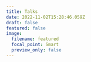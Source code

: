 ```yaml
---
title: Talks
date: 2022-11-02T15:28:46.059Z
draft: false
featured: false
image:
  filename: featured
  focal_point: Smart
  preview_only: false
---
```

